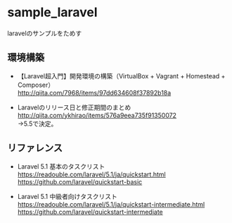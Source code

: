 # sample_laravel　　
laravelのサンプルをためす　　

## 環境構築
* 【Laravel超入門】開発環境の構築（VirtualBox + Vagrant + Homestead + Composer）  
<http://qiita.com/7968/items/97dd634608f37892b18a>  

* Laravelのリリース日と修正期間のまとめ  
<http://qiita.com/ykhirao/items/576a9eea735f91350072>  
→5.5で決定。  


## リファレンス
* Laravel 5.1 基本のタスクリスト  
<https://readouble.com/laravel/5.1/ja/quickstart.html>  
<https://github.com/laravel/quickstart-basic>  

* Laravel 5.1 中級者向けタスクリスト  
<https://readouble.com/laravel/5.1/ja/quickstart-intermediate.html>  
<https://github.com/laravel/quickstart-intermediate>  


